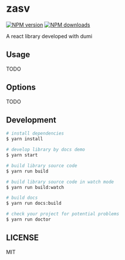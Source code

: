 # zasv

[![NPM version](https://img.shields.io/npm/v/zasv.svg?style=flat)](https://npmjs.org/package/zasv)
[![NPM downloads](http://img.shields.io/npm/dm/zasv.svg?style=flat)](https://npmjs.org/package/zasv)

A react library developed with dumi

## Usage

TODO

## Options

TODO

## Development

```bash
# install dependencies
$ yarn install

# develop library by docs demo
$ yarn start

# build library source code
$ yarn run build

# build library source code in watch mode
$ yarn run build:watch

# build docs
$ yarn run docs:build

# check your project for potential problems
$ yarn run doctor
```

## LICENSE

MIT
